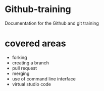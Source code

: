 # Github-training
Documentation for the Github and git training
# covered areas
- forking
- creating a branch
- pull request
- merging
- use of command line interface
- virtual studio code 
